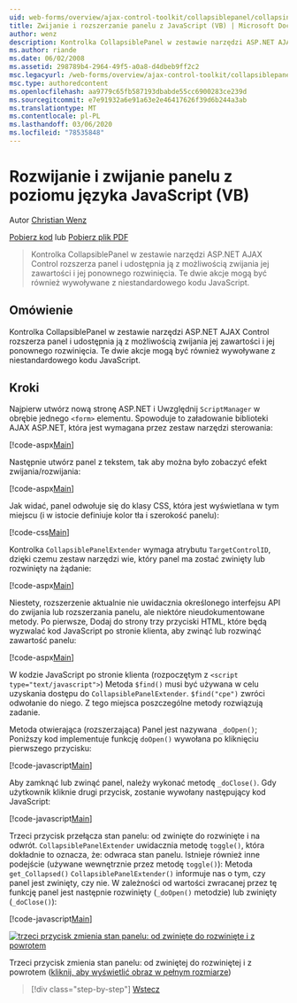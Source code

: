 ```yaml
---
uid: web-forms/overview/ajax-control-toolkit/collapsiblepanel/collapsing-and-expanding-a-panel-from-javascript-vb
title: Zwijanie i rozszerzanie panelu z JavaScript (VB) | Microsoft Docs
author: wenz
description: Kontrolka CollapsiblePanel w zestawie narzędzi ASP.NET AJAX Control rozszerza panel i udostępnia ją z możliwością zwijania jej zawartości i rozszerzania jej...
ms.author: riande
ms.date: 06/02/2008
ms.assetid: 298789b4-2964-49f5-a0a8-d4dbeb9ff2c2
msc.legacyurl: /web-forms/overview/ajax-control-toolkit/collapsiblepanel/collapsing-and-expanding-a-panel-from-javascript-vb
msc.type: authoredcontent
ms.openlocfilehash: aa9779c65fb587193dbabde55cc6900283ce239d
ms.sourcegitcommit: e7e91932a6e91a63e2e46417626f39d6b244a3ab
ms.translationtype: MT
ms.contentlocale: pl-PL
ms.lasthandoff: 03/06/2020
ms.locfileid: "78535848"
---
```

# <a name="collapsing-and-expanding-a-panel-from-javascript-vb"></a>Rozwijanie i zwijanie panelu z poziomu języka JavaScript (VB)

Autor [Christian Wenz](https://github.com/wenz)

[Pobierz kod](https://download.microsoft.com/download/8/a/a/8aab3c3e-de6f-463f-805c-5fda567eef6e/CollapsiblePanel1.vb.zip) lub [Pobierz plik PDF](https://download.microsoft.com/download/b/6/a/b6ae89ee-df69-4c87-9bfb-ad1eb2b23373/collapsiblepanel1VB.pdf)

> Kontrolka CollapsiblePanel w zestawie narzędzi ASP.NET AJAX Control rozszerza panel i udostępnia ją z możliwością zwijania jej zawartości i jej ponownego rozwinięcia. Te dwie akcje mogą być również wywoływane z niestandardowego kodu JavaScript.

## <a name="overview"></a>Omówienie

Kontrolka CollapsiblePanel w zestawie narzędzi ASP.NET AJAX Control rozszerza panel i udostępnia ją z możliwością zwijania jej zawartości i jej ponownego rozwinięcia. Te dwie akcje mogą być również wywoływane z niestandardowego kodu JavaScript.

## <a name="steps"></a>Kroki

Najpierw utwórz nową stronę ASP.NET i Uwzględnij `ScriptManager` w obrębie jednego `<form>` elementu. Spowoduje to załadowanie biblioteki AJAX ASP.NET, która jest wymagana przez zestaw narzędzi sterowania:

[!code-aspx[Main](collapsing-and-expanding-a-panel-from-javascript-vb/samples/sample1.aspx)]

Następnie utwórz panel z tekstem, tak aby można było zobaczyć efekt zwijania/rozwijania:

[!code-aspx[Main](collapsing-and-expanding-a-panel-from-javascript-vb/samples/sample2.aspx)]

Jak widać, panel odwołuje się do klasy CSS, która jest wyświetlana w tym miejscu (i w istocie definiuje kolor tła i szerokość panelu):

[!code-css[Main](collapsing-and-expanding-a-panel-from-javascript-vb/samples/sample3.css)]

Kontrolka `CollapsiblePanelExtender` wymaga atrybutu `TargetControlID`, dzięki czemu zestaw narzędzi wie, który panel ma zostać zwinięty lub rozwinięty na żądanie:

[!code-aspx[Main](collapsing-and-expanding-a-panel-from-javascript-vb/samples/sample4.aspx)]

Niestety, rozszerzenie aktualnie nie uwidacznia określonego interfejsu API do zwijania lub rozszerzania panelu, ale niektóre nieudokumentowane metody. Po pierwsze, Dodaj do strony trzy przyciski HTML, które będą wyzwalać kod JavaScript po stronie klienta, aby zwinąć lub rozwinąć zawartość panelu:

[!code-aspx[Main](collapsing-and-expanding-a-panel-from-javascript-vb/samples/sample5.aspx)]

W kodzie JavaScript po stronie klienta (rozpoczętym z `<script type="text/javascript">`) Metoda `$find()` musi być używana w celu uzyskania dostępu do `CollapsiblePanelExtender`. `$find("cpe")` zwróci odwołanie do niego. Z tego miejsca poszczególne metody rozwiązują zadanie.

Metoda otwierająca (rozszerzająca) Panel jest nazywana `_doOpen()`; Poniższy kod implementuje funkcję `doOpen()` wywołana po kliknięciu pierwszego przycisku:

[!code-javascript[Main](collapsing-and-expanding-a-panel-from-javascript-vb/samples/sample6.js)]

Aby zamknąć lub zwinąć panel, należy wykonać metodę `_doClose()`. Gdy użytkownik kliknie drugi przycisk, zostanie wywołany następujący kod JavaScript:

[!code-javascript[Main](collapsing-and-expanding-a-panel-from-javascript-vb/samples/sample7.js)]

Trzeci przycisk przełącza stan panelu: od zwinięte do rozwinięte i na odwrót. `CollapsiblePanelExtender` uwidacznia metodę `toggle()`, która dokładnie to oznacza, że: odwraca stan panelu. Istnieje również inne podejście (używane wewnętrznie przez metodę `toggle()`): Metoda `get_Collapsed()` `CollapsiblePanelExtender()` informuje nas o tym, czy panel jest zwinięty, czy nie. W zależności od wartości zwracanej przez tę funkcję panel jest następnie rozwinięty (`_doOpen()` metodzie) lub zwinięty (`_doClose()`):

[!code-javascript[Main](collapsing-and-expanding-a-panel-from-javascript-vb/samples/sample8.js)]

[![trzeci przycisk zmienia stan panelu: od zwinięte do rozwinięte i z powrotem](collapsing-and-expanding-a-panel-from-javascript-vb/_static/image2.png)](collapsing-and-expanding-a-panel-from-javascript-vb/_static/image1.png)

Trzeci przycisk zmienia stan panelu: od zwiniętej do rozwiniętej i z powrotem ([kliknij, aby wyświetlić obraz w pełnym rozmiarze](collapsing-and-expanding-a-panel-from-javascript-vb/_static/image3.png))

> [!div class="step-by-step"]
> [Wstecz](collapsing-and-expanding-a-panel-from-javascript-cs.md)
